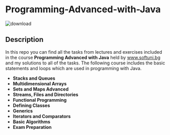 # __Programming-Advanced-with-Java__


![download](https://user-images.githubusercontent.com/120650256/208385967-841e4379-1de7-4309-8cc5-3e7b546d613c.jpeg)



## __**Description**__








In this repo you can find all the tasks from lectures and exercises included in the course __Programming Advanced with Java__ held by www.softuni.bg and my solutions to all of the tasks. The following course includes the basic statements and loops which are used in programming with Java.




- __Stacks and Queues__
- __Multidimensional Arrays__
- __Sets and Maps Advanced__
- __Streams, Files and Directories__
- __Functional Programming__
- __Defining Classes__
- __Generics__
- __Iterators and Comparators__
- __Basic Algorithms__
- __Exam Preparation__
